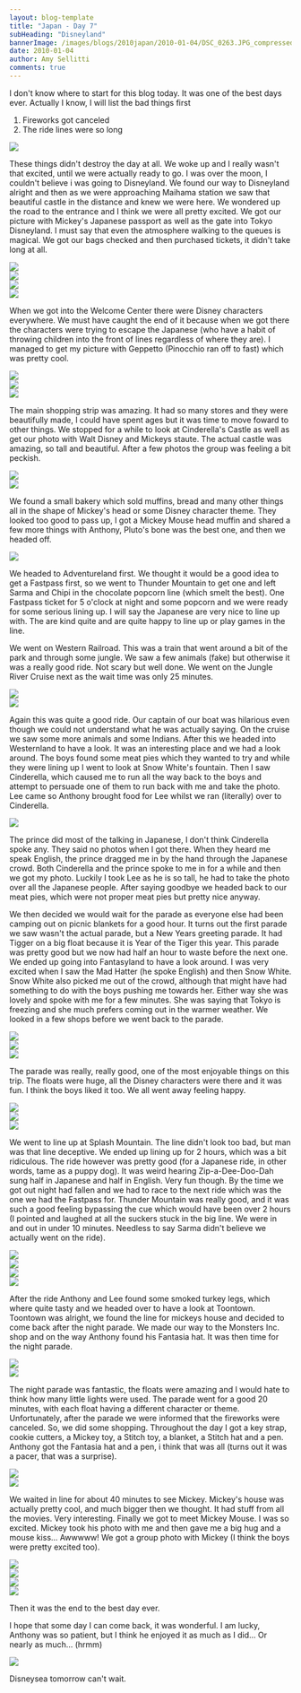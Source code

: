 ```yaml
---
layout: blog-template
title: "Japan - Day 7"
subHeading: "Disneyland"
bannerImage: /images/blogs/2010japan/2010-01-04/DSC_0263.JPG_compressed.JPEG
date: 2010-01-04
author: Amy Sellitti
comments: true
---
```


I don't know where to start for this blog today. It was one of the best days ever. Actually I know, I will list the bad things first

1. Fireworks got canceled
2. The ride lines were so long

<div class="center-image"><img src="/images/blogs/2010japan/2010-01-04/DSC_0238.JPG_compressed.JPEG" /></div>

These things didn't destroy the day at all. We woke up and I really wasn't that excited, until we were actually ready to go. I was over the moon, I couldn't believe i was going to Disneyland. We found our way to Disneyland alright and then as we were approaching Maihama station we saw that beautiful castle in the distance and knew we were here. We wondered up the road to the entrance and I think we were all pretty excited. We got our picture with Mickey's Japanese passport as well as the gate into Tokyo Disneyland. I must say that even the atmosphere walking to the queues is magical. We got our bags checked and then purchased tickets, it didn't take long at all.

<div class="center-image"><img src="/images/blogs/2010japan/2010-01-04/dscf1064.jpg_compressed.JPEG" /></div>
<div class="center-image"><img src="/images/blogs/2010japan/2010-01-04/dscf1070.jpg_compressed.JPEG" /></div>
<div class="center-image"><img src="/images/blogs/2010japan/2010-01-04/dscf1080.jpg_compressed.JPEG" /></div>
<div class="center-image"><img src="/images/blogs/2010japan/2010-01-04/P1040517.JPG_compressed.JPEG" /></div>

When we got into the Welcome Center there were Disney characters everywhere. We must have caught the end of it because when we got there the characters were trying to escape the Japanese (who have a habit of throwing children into the front of lines regardless of where they are). I managed to get my picture with Geppetto (Pinocchio ran off to fast) which was pretty cool.

<div class="center-image"><img src="/images/blogs/2010japan/2010-01-04/dscf1083.jpg_compressed.JPEG" /></div>
<div class="center-image"><img src="/images/blogs/2010japan/2010-01-04/dscf1089.jpg_compressed.JPEG" /></div>
<div class="center-image"><img src="/images/blogs/2010japan/2010-01-04/dscf1085.jpg_compressed.JPEG" /></div>

The main shopping strip was amazing. It had so many stores and they were beautifully made, I could have spent ages but it was time to move foward to other things. We stopped for a while to look at Cinderella's Castle as well as get our photo with Walt Disney and Mickeys staute. The actual castle was amazing, so tall and beautiful. After a few photos the group was feeling a bit peckish.

<div class="center-image"><img src="/images/blogs/2010japan/2010-01-04/img_1743.jpg_compressed.JPEG" /></div>
<div class="center-image"><img src="/images/blogs/2010japan/2010-01-04/img_1747.jpg_compressed.JPEG" /></div>

We found a small bakery which sold muffins, bread and many other things all in the shape of Mickey's head or some Disney character theme. They looked too good to pass up, I got a Mickey Mouse head muffin and shared a few more things with Anthony, Pluto's bone was the best one, and then we headed off.

<div class="center-image"><img src="/images/blogs/2010japan/2010-01-04/dscf1096.jpg_compressed.JPEG" /></div>

We headed to Adventureland first. We thought it would be a good idea to get a Fastpass first, so we went to Thunder Mountain to get one and left Sarma and Chipi in the chocolate popcorn line (which smelt the best). One Fastpass ticket for 5 o'clock at night and some popcorn and we were ready for some serious lining up. I will say the Japanese are very nice to line up with. The are kind quite and are quite happy to line up or play games in the line.

We went on Western Railroad. This was a train that went around a bit of the park and through some jungle. We saw a few animals (fake) but otherwise it was a really good ride. Not scary but well done. We went on the Jungle River Cruise next as the wait time was only 25 minutes.

<div class="center-image"><img src="/images/blogs/2010japan/2010-01-04/img_1769.jpg_compressed.JPEG" /></div>
<div class="center-image"><img src="/images/blogs/2010japan/2010-01-04/img_1777.jpg_compressed.JPEG" /></div>

Again this was quite a good ride. Our captain of our boat was hilarious even though we could not understand what he was actually saying. On the cruise we saw some more animals and some Indians. After this we headed into Westernland to have a look. It was an interesting place and we had a look around. The boys found some meat pies which they wanted to try and while they were lining up I went to look at Snow White's fountain. Then I saw Cinderella, which caused me to run all the way back to the boys and attempt to persuade one of them to run back with me and take the photo. Lee came so Anthony brought food for Lee whilst we ran (literally) over to Cinderella.

<div class="center-image"><img src="https://lh3.googleusercontent.com/ta1hZifcpSFnfuxdiYgo8cVpxf5gU_g3OYeQoSVjXlMoxTpm6wuND0XxZa0d9EIB4nLsOJknVlov6_buo-XCHK40qyVyTKOPiWWvSQanG3lYKJkknUTPh2Spu52Q0cxDaMwZUw" /></div>

The prince did most of the talking in Japanese, I don't think Cinderella spoke any. They said no photos when I got there. When they heard me speak English, the prince dragged me in by the hand through the Japanese crowd. Both Cinderella and the prince spoke to me in for a while and then we got my photo. Luckily I took Lee as he is so tall, he had to take the photo over all the Japanese people. After saying goodbye we headed back to our meat pies, which were not proper meat pies but pretty nice anyway.

We then decided we would wait for the parade as everyone else had been camping out on picnic blankets for a good hour. It turns out the first parade we saw wasn't the actual parade, but a New Years greeting parade. It had Tigger on a big float because it is Year of the Tiger this year. This parade was pretty good but we now had half an hour to waste before the next one. We ended up going into Fantasyland to have a look around. I was very excited when I saw the Mad Hatter (he spoke English) and then Snow White. Snow White also picked me out of the crowd, although that might have had something to do with the boys pushing me towards her. Either way she was lovely and spoke with me for a few minutes. She was saying that Tokyo is freezing and she much prefers coming out in the warmer weather. We looked in a few shops before we went back to the parade.

<div class="center-image"><img src="/images/blogs/2010japan/2010-01-04/dscf1168.jpg_compressed.JPEG" /></div>
<div class="center-image"><img src="/images/blogs/2010japan/2010-01-04/dscf1178.jpg_compressed.JPEG" /></div>
<div class="center-image"><img src="/images/blogs/2010japan/2010-01-04/IMG_1240.JPG_compressed.JPEG" /></div>

The parade was really, really good, one of the most enjoyable things on this trip. The floats were huge, all the Disney characters were there and it was fun. I think the boys liked it too. We all went away feeling happy.

<div class="center-image"><img src="/images/blogs/2010japan/2010-01-04/img_2058.jpg_compressed.JPEG" /></div>
<div class="center-image"><img src="/images/blogs/2010japan/2010-01-04/img_1802.jpg_compressed.JPEG" /></div>
<div class="center-image"><img src="/images/blogs/2010japan/2010-01-04/img_1851.jpg_compressed.JPEG" /></div>

We went to line up at Splash Mountain. The line didn't look too bad, but man was that line deceptive. We ended up lining up for 2 hours, which was a bit ridiculous. The ride however was pretty good (for a Japanese ride, in other words, tame as a puppy dog). It was weird hearing Zip-a-Dee-Doo-Dah sung half in Japanese and half in English. Very fun though. By the time we got out night had fallen and we had to race to the next ride which was the one we had the Fastpass for. Thunder Mountain was really good, and it was such a good feeling bypassing the cue which would have been over 2 hours (I pointed and laughed at all the suckers stuck in the big line. We were in and out in under 10 minutes. Needless to say Sarma didn't believe we actually went on the ride).

<div class="center-image"><img src="/images/blogs/2010japan/2010-01-04/img_2102.jpg_compressed.JPEG" /></div>
<div class="center-image"><img src="/images/blogs/2010japan/2010-01-04/img_2093.jpg_compressed.JPEG" /></div>
<div class="center-image"><img src="/images/blogs/2010japan/2010-01-04/img_2088.jpg_compressed.JPEG" /></div>
<div class="center-image"><img src="/images/blogs/2010japan/2010-01-04/img_2089.jpg_compressed.JPEG" /></div>

After the ride Anthony and Lee found some smoked turkey legs, which where quite tasty and we headed over to have a look at Toontown. Toontown was alright, we found the line for mickeys house and decided to come back after the night parade. We made our way to the Monsters Inc. shop and on the way Anthony found his Fantasia hat. It was then time for the night parade.

<div class="center-image"><img src="/images/blogs/2010japan/2010-01-04/img_2146.jpg_compressed.JPEG" /></div>
<div class="center-image"><img src="/images/blogs/2010japan/2010-01-04/IMG_5072.JPG_compressed.JPEG" /></div>

The night parade was fantastic, the floats were amazing and I would hate to think how many little lights were used. The parade went for a good 20 minutes, with each float having a different character or theme. Unfortunately, after the parade we were informed that the fireworks were canceled. So, we did some shopping. Throughout the day I got a key strap, cookie cutters, a Mickey toy, a Stitch toy, a blanket, a Stitch hat and a pen. Anthony got the Fantasia hat and a pen, i think that was all (turns out it was a pacer, that was a surprise).

<div class="center-image"><img src="/images/blogs/2010japan/2010-01-04/img_2174.jpg_compressed.JPEG" /></div>
<div class="center-image"><img src="/images/blogs/2010japan/2010-01-04/img_2242.jpg_compressed.JPEG" /></div>

We waited in line for about 40 minutes to see Mickey. Mickey's house was actually pretty cool, and much bigger then we thought. It had stuff from all the movies. Very interesting. Finally we got to meet Mickey Mouse. I was so excited. Mickey took his photo with me and then gave me a big hug and a mouse kiss... Awwwww! We got a group photo with Mickey (I think the boys were pretty excited too).

<div class="center-image"><img src="/images/blogs/2010japan/2010-01-04/img_2768.jpg_compressed.JPEG" /></div>
<div class="center-image"><img src="/images/blogs/2010japan/2010-01-04/img_2769.jpg_compressed.JPEG" /></div>
<div class="center-image"><img src="/images/blogs/2010japan/2010-01-04/DSC_0487.JPG_compressed.JPEG" /></div>
<div class="center-image"><img src="/images/blogs/2010japan/2010-01-04/DSC_0494.JPG_compressed.JPEG" /></div>

Then it was the end to the best day ever.

I hope that some day I can come back, it was wonderful. I am lucky, Anthony was so patient, but I think he enjoyed it as much as I did... Or nearly as much... (hrmm)

<div class="center-image"><img src="/images/blogs/2010japan/2010-01-04/DSC_0496.JPG_compressed.JPEG" /></div>

Disneysea tomorrow can't wait.
